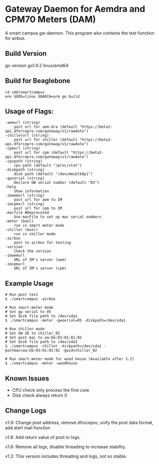 # Gateway Daemon for Aemdra and CPM70 Meters (DAM)

A smart campus gw daemon. This program also contains the test function for airbox.

## Build Version

go version go1.9.2 linux/amd64

## Build for Beaglebone

````
cd cmd/smartcampus
env GOOS=linux GOARCH=arm go build
````

## Usage of Flags:

````
-aemurl (string)
    post url for aem-dra (default "https://beta2-api.dforcepro.com/gateway/v1/rawdata")
-chillerurl (string)
    post url for chiller (default "https://beta2-api.dforcepro.com/gateway/v1/rawdata")
-cpmurl (string)
    post url for cpm (default "https://beta2-api.dforcepro.com/gateway/v1/rawdata")
-cpupath (string)
    cpu path (default "/proc/stat")
-diskpath (string)
    disk path (default "/dev/mmcblk0p1")
-gwserial (string)
    Declare GW serial number (default "03")
-help
    Show information
-imaemurl (string)
    post url for aem to IM
-imcpmurl (string)
    post url for cpm to IM
-macfile #Deprecated
    Use macFile to set up mac serial numbers 
-meter (bool)
    run in smart meter mode
-chiller (bool)
    run in chiller mode
-airbox
    post to airbox for testing
-version
    Check the version
-imaemurl
    URL of IM's server (aem)
-imcpmurl
    URL of IM's server (cpm)
````

## Example Usage

````
# Run post test
$ ./smartcampus -airbox

# Run smart-meter mode
# Set gw serial to 05
# Set disk file path to /dev/sda1
$ ./smartcampus -meter -gwserial=05 -diskpath=/dev/sda1

# Run chiller mode
# Set GW ID to chiller_02
# Set post mac to aa:bb:03:01:01:02
# Set disk file path to /dev/sda1
$ ./smartcampus -chiller -diskpath=/dev/sda1 -postmac=aa:bb:03:01:01:02 -gwid=chiller_02

# Run smart-meter mode for wood house (Available after 1.2)
$ ./smartcampus -meter -woodhouse
````

## Known Issues

*  CPU check only process the first core
*  Disk check always return 0

## Change Logs

v1.9: Change post address, remove dfrocepro, unify the post data format, add alert mail function

v1.8: Add return value of post to logs.

v1.6: Remove all logs, disable threading to increase stability.

v1.2: This version includes threading and logs, not so stable.